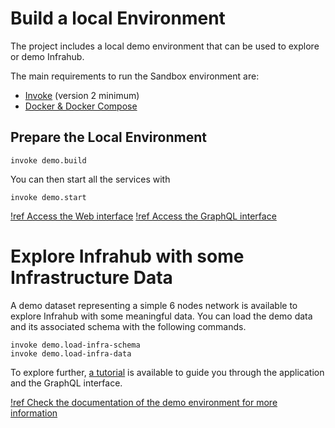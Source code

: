 
# Build a local Environment

The project includes a local demo environment that can be used to explore or demo Infrahub.

The main requirements to run the Sandbox environment are:
- [Invoke](https://www.pyinvoke.org) (version 2 minimum)
- [Docker & Docker Compose](https://docs.docker.com/engine/install/)

## Prepare the Local Environment

```
invoke demo.build
```

You can then start all the services with

```
invoke demo.start
```

[!ref Access the Web interface](http://localhost:8000)
[!ref Access the GraphQL interface](http://localhost:8000/graphql)


# Explore Infrahub with some Infrastructure Data

A demo dataset representing a simple 6 nodes network is available to explore Infrahub with some meaningful data.
You can load the demo data and its associated schema with the following commands.

```
invoke demo.load-infra-schema
invoke demo.load-infra-data
```

To explore further, [a tutorial](../tutorial/readme.md) is available to guide you through the application and the GraphQL interface.


[!ref Check the documentation of the demo environment for more information](../knowledge-base/local-demo-environment.md)
